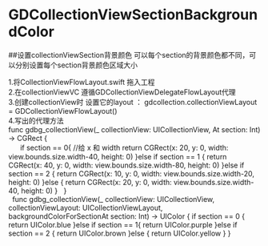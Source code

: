 # GDCollectionViewSectionBackgroundColor
##设置collectionViewSection背景颜色 可以每个section的背景颜色都不同，可以分别设置每个section背景颜色区域大小

1.将CollectionViewFlowLayout.swift 拖入工程 <br>
2.在collectionViewVC 遵循GDCollectionViewDelegateFlowLayout代理 <br>
3.创建collectionView时 设置它的layout ： gdcollection.collectionViewLayout = GDCollectionViewFlowLayout() <br>
4.写出的代理方法 <br>
func gdbg_collectionView(_ collectionView: UICollectionView, At section: Int) -> CGRect { <br>
        if section == 0{
            //给 x  和  width
            return CGRect(x: 20, y: 0, width: view.bounds.size.width-40, height: 0)
        }else if section == 1 {
            return CGRect(x: 40, y: 0, width: view.bounds.size.width-80, height: 0)
        }else if section == 2 {
            return CGRect(x: 10, y: 0, width: view.bounds.size.width-20, height: 0)
        }else {
            return CGRect(x: 20, y: 0, width: view.bounds.size.width-40, height: 0)
        }
    } <br>
    func gdbg_collectionView(_ collectionView: UICollectionView, collectionViewLayout: UICollectionViewLayout, backgroundColorForSectionAt section: Int) -> UIColor {
        if section == 0 {
            return UIColor.blue
        }else if section == 1{
            return UIColor.purple
        }else if section == 2 {
            return UIColor.brown
        }else {
            return UIColor.yellow
        }
    }
